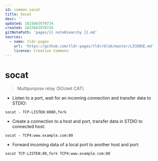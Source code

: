 ```yaml
---
id: common.socat
title: Socat
desc: ''
updated: 1615663978734
created: 1615663978734
gitNotePath: 'pages/{{ noteHiearchy }}.md'
sources:
  - name: tldr-pages
    url: 'https://github.com/tldr-pages/tldr/blob/master/LICENSE.md'
    license: Creative Commons
---
```

# socat

> Multipurpose relay (SOcket CAT).

- Listen to a port, wait for an incoming connection and transfer data to STDIO:

`socat - TCP-LISTEN:8080,fork`

- Create a connection to a host and port, transfer data in STDIO to connected host:

`socat - TCP4:www.example.com:80`

- Forward incoming data of a local port to another host and port:

`socat TCP-LISTEN:80,fork TCP4:www.example.com:80`

